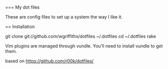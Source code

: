 === My dot files

These are config files to set up a system the way I like it.

== Installation

  git clone git://github.com/wgriffiths/dotfiles ~/.dotfiles
  cd ~/.dotfiles
  rake

  Vim plugins are managed through vundle. You'll need to install vundle to get them.

  based on https://github.com/r00k/dotfiles/
